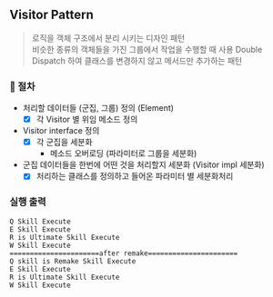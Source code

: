 ## Visitor Pattern
> 로직을 객체 구조에서 분리 시키는 디자인 패턴 <br>
> 비슷한 종류의 객체들을 가진 그룹에서 작업을 수행할 때 사용
> Double Dispatch 하여 클래스를 변경하지 않고 메서드만 추가하는 패턴


### 📍 절차
- 처리할 데이터들 (군집, 그룹) 정의 (Element)
    - [x] 각 Visitor 별 위임 메소드 정의
- Visitor interface 정의
    - [x] 각 군집을 세분화
        - 메소드 오버로딩 (파라미터로 그룹을 세분화)
- 군집 데이터들을 한번에 어떤 것을 처리할지 세분화 (Visitor impl 세분화)
    - [x] 처리하는 클래스를 정의하고 들어온 파라미터 별 세분화처리 
    
### 실행 출력
```
Q Skill Execute
E Skill Execute
R is Ultimate Skill Execute
W Skill Execute
======================after remake======================
Q skill is Remake Skill Execute
E Skill Execute
R is Ultimate Skill Execute
W Skill Execute
```             